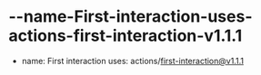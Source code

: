 # --name-First-interaction-uses-actions-first-interaction-v1.1.1
- name: First interaction   uses: actions/first-interaction@v1.1.1
